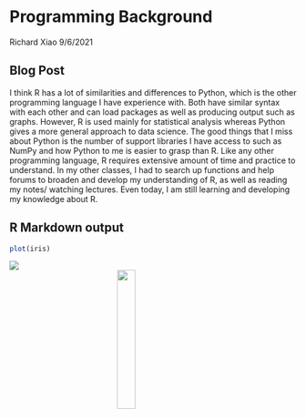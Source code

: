 Programming Background
================
Richard Xiao
9/6/2021

## Blog Post

I think R has a lot of similarities and differences to Python, which is
the other programming language I have experience with. Both have similar
syntax with each other and can load packages as well as producing output
such as graphs. However, R is used mainly for statistical analysis
whereas Python gives a more general approach to data science. The good
things that I miss about Python is the number of support libraries I
have access to such as NumPy and how Python to me is easier to grasp
than R. Like any other programming language, R requires extensive amount
of time and practice to understand. In my other classes, I had to search
up functions and help forums to broaden and develop my understanding of
R, as well as reading my notes/ watching lectures. Even today, I am
still learning and developing my knowledge about R.

## R Markdown output

``` r
plot(iris)
```

![](C:/Users/rcxia/OneDrive/Documents/ST558githubblogrepo/RichardXiao1.github.io/_posts/HW4-blog_files/figure-gfm/iris-1.png)<!-- -->
<img src="C:/Users/rcxia/OneDrive/Documents/ST558githubblogrepo/RichardXiao1.github.io/_posts/HW4-blog_files/figure-gfm/iris-1.png" width="25%" style="display: block; margin: auto;" />
